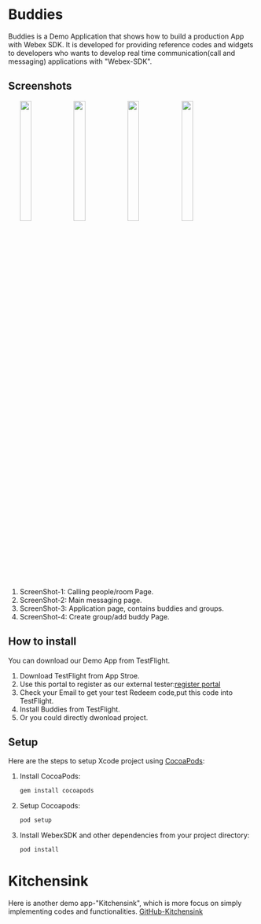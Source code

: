 # Buddies

Buddies is a Demo Application that shows how to build a production App with Webex SDK. It is developed for providing reference codes and widgets to developers who wants to develop real time communication(call and messaging) applications with "Webex-SDK".

## Screenshots 
<ul>
<img src="https://github.com/webex/webex-ios-sdk-example-buddies/blob/master/ScreenShots/S_4.jpg" width="22%" height="25%">
<img src="https://github.com/webex/webex-ios-sdk-example-buddies/blob/master/ScreenShots/S_2.jpg" width="22%" height="25%">
<img src="https://github.com/webex/webex-ios-sdk-example-buddies/blob/master/ScreenShots/S_3.jpg" width="22%" height="25%">
<img src="https://github.com/webex/webex-ios-sdk-example-buddies/blob/master/ScreenShots/S_1.jpg" width="22%" height="25%">
</ul>

1. ScreenShot-1: Calling people/room Page.
1. ScreenShot-2: Main messaging page.
1. ScreenShot-3: Application page, contains buddies and groups.
1. ScreenShot-4: Create group/add buddy Page.

## How to install
You can download our Demo App from TestFlight.
1. Download TestFlight from App Stroe.
1. Use this portal to register as our external tester:[register portal](https://buddies-ios-beta-user-signup.herokuapp.com/?token=MTcHLfVhezEow4VqgWwPTRfcKZPoXCeT
)
1. Check your Email to get your test Redeem code,put this code into TestFlight.
1. Install Buddies from TestFlight.
1. Or you could directly dwonload project.

## Setup
Here are the steps to setup Xcode project using [CocoaPods](http://cocoapods.org):

1. Install CocoaPods:
    ```bash
    gem install cocoapods
    ```

2. Setup Cocoapods:
    ```bash
    pod setup
    ```

3. Install WebexSDK and other dependencies from your project directory:

    ```bash
    pod install
    ```
# Kitchensink
Here is another demo app-"Kitchensink", which is more focus on simply implementing codes and functionalities.
[GitHub-Kitchensink](https://sqbu-github.cisco.com/SDK4Spark/webex-ios-sdk-example) 
